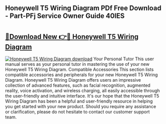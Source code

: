 ## Honeywell T5 Wiring Diagram PDf Free Download - Part-PFj Service Owner Guide 40lES

# <h2><a href="http://dfu956w.blite.top/?on=Honeywell+T5+Wiring+Diagram">🔗Download New 👉🔴 Honeywell T5 Wiring Diagram</a></h2>

[![Honeywell T5 Wiring Diagram download](https://i.imgur.com/lujVjoI.png)](http://dfu956w.blite.top/?on=Honeywell+T5+Wiring+Diagram)
Your Personal Tutor This user manual serves as your personal tutor in mastering the use of your new Honeywell T5 Wiring Diagram. Compatible Accessories This section lists compatible accessories and peripherals for your new Honeywell T5 Wiring Diagram. Honeywell T5 Wiring Diagram offers users an impressive collection of advanced features, such as facial recognition, augmented reality, voice activation, and wireless charging, all easily accessible through the user-friendly and intuitive interface. It's our hope that the Honeywell T5 Wiring Diagram has been a helpful and user-friendly resource in helping you get started with your new product. Should you require any assistance or clarification, please do not hesitate to contact our customer support team.
